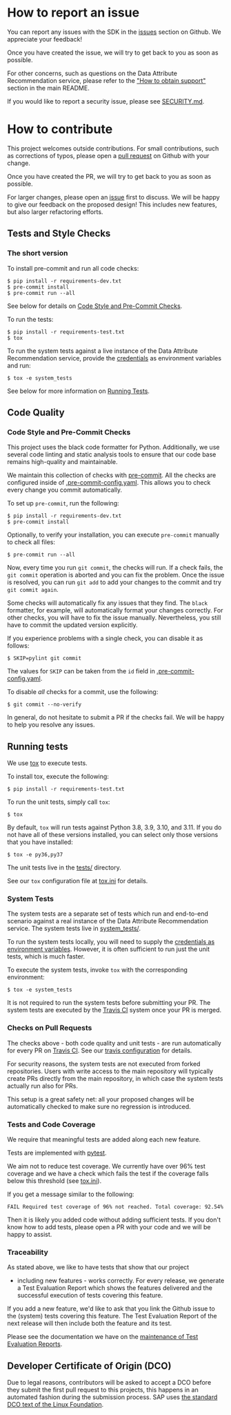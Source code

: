 # How to report an issue

You can report any issues with the SDK in the
[issues] section on Github. We appreciate your feedback!

Once you have created the issue, we will try to get back to
you as soon as possible.

For other concerns, such as questions on the Data Attribute
Recommendation service, please refer to the
["How to obtain support"][support] section in the main README.

If you would like to report a security issue, please see [SECURITY.md].

[issues]: https://github.com/SAP/data-attribute-recommendation-python-sdk
[support]: https://github.com/SAP/data-attribute-recommendation-python-sdk/blob/master/README.md#how-to-obtain-support
[SECURITY.md]: https://github.com/SAP/data-attribute-recommendation-python-sdk/blob/master/SECURITY.md
# How to contribute

This project welcomes outside contributions. For small contributions, such
as corrections of typos, please open a [pull request] on Github with your
change.

[pull request]: https://github.com/SAP/data-attribute-recommendation-python-sdk/compare

Once you have created the PR, we will try to get back to
you as soon as possible.

For larger changes, please open an [issue][issues] first to discuss. We will be happy
to give our feedback on the proposed design! This includes new features, but also
larger refactoring efforts.

## Tests and Style Checks

### The short version

To install pre-commit and run all code checks:

```shell script
$ pip install -r requirements-dev.txt
$ pre-commit install
$ pre-commit run --all
```

See below for details on
[Code Style and Pre-Commit Checks](#code-style-and-pre-commit-checks).

To run the tests:

```shell script
$ pip install -r requirements-test.txt
$ tox
```

To run the system tests against a live instance of the Data Attribute Recommendation
service, provide the [credentials] as environment variables and run:

```shell script
$ tox -e system_tests
```

See below for more information on [Running Tests](#running-tests).

## Code Quality

### Code Style and Pre-Commit Checks

This project uses the black code formatter for Python. Additionally, we use
several code linting and static analysis tools to ensure that our code base
remains high-quality and maintainable.

We maintain this collection of checks with [pre-commit]. All the checks are
configured inside of [.pre-commit-config.yaml]. This allows you to check every
change you commit automatically.

[pre-commit]: https://pre-commit.com/
[.pre-commit-config.yaml]: https://github.com/SAP/data-attribute-recommendation-python-sdk/blob/master/.pre-commit-config.yaml

To set up `pre-commit`, run the following:

```shell script
$ pip install -r requirements-dev.txt
$ pre-commit install
```

Optionally, to verify your installation, you can execute `pre-commit`
manually to check all files:

```shell script
$ pre-commit run --all
```

Now, every time you run `git commit`, the checks will run. If a check fails,
the `git commit` operation is aborted and you can fix the problem. Once the issue
is resolved, you can run `git add` to add your changes to the commit
and try `git commit again`.

Some checks will automatically fix any issues that they find. The `black` formatter,
for example, will automatically format your changes correctly. For other checks,
you will have to fix the issue manually. Nevertheless,
you still have to commit the updated version explicitly.

If you experience problems with a single check, you can disable it as follows:

```shell script
$ SKIP=pylint git commit
```

The values for `SKIP` can be taken from the `id` field in [.pre-commit-config.yaml].

To disable *all* checks for a commit, use the following:

```shell script
$ git commit --no-verify
```

In general, do not hesitate to submit a PR if the checks fail. We will be happy to
help you resolve any issues.

## Running tests

We use [tox] to execute tests.

[tox]: https://tox.readthedocs.io/en/latest/

To install tox, execute the following:

```shell script
$ pip install -r requirements-test.txt
```

To run the unit tests, simply call `tox`:

```shell script
$ tox
```

By default, `tox` will run tests against Python 3.8, 3.9, 3.10, and 3.11.
If you do not have all of these versions installed, you can select only
those versions that you have installed:

```shell script
$ tox -e py36,py37
```

The unit tests live in the [tests/] directory.

[tests/]: https://github.com/SAP/data-attribute-recommendation-python-sdk/tree/master/tests

See our `tox` configuration file at [tox.ini] for details.

[tox.ini]: https://github.com/SAP/data-attribute-recommendation-python-sdk/blob/master/tox.ini

### System Tests

The system tests are a separate set of tests which run and end-to-end scenario against
a real instance of the Data Attribute Recommendation service. The system tests
live in [system_tests/].

[system_tests/]: https://github.com/SAP/data-attribute-recommendation-python-sdk/tree/master/system_tests

To run the system tests locally, you will need to supply the [credentials as
environment variables][credentials]. However, it is often sufficient to run just the
unit tests, which is much faster.

To execute the system tests, invoke `tox` with the corresponding environment:

```shell script
$ tox -e system_tests
```

It is not required to run the system tests before submitting your PR.  The system tests
are executed by the [Travis CI] system once your PR is merged.

[credentials]: https://github.com/SAP/data-attribute-recommendation-python-sdk/blob/f3883f2b56efefb704b0af58811261b4cb6d9b87/system_tests/conftest.py#L17

### Checks on Pull Requests

The checks above - both code quality and unit tests - are run automatically
for every PR on [Travis CI]. See our [travis configuration] for details.

For security reasons, the system tests are not executed from forked repositories.
Users with write access to the main repository will typically create PRs directly from
the main repository, in which case the system tests actually run also for PRs.

[Travis CI]: https://travis-ci.com/github/SAP/data-attribute-recommendation-python-sdk
[travis configuration]: https://github.com/SAP/data-attribute-recommendation-python-sdk/blob/master/.travis.yml

This setup is a great safety net: all your proposed changes will be automatically
checked to make sure no regression is introduced.

### Tests and Code Coverage

We require that meaningful tests are added along each new feature.

Tests are implemented with [pytest].

[pytest]: https://docs.pytest.org/en/stable/

We aim not to reduce test coverage. We currently have over 96% test coverage
and we have a check which fails the test if the coverage falls
below this threshold (see [tox.ini]).

If you get a message similar to the following:

```
FAIL Required test coverage of 96% not reached. Total coverage: 92.54%
```

Then it is likely you added code without adding sufficient tests. If you don't know
how to add tests, please open a PR with your code and we will be happy to assist.

### Traceability

As stated above, we like to have tests that show that our project
- including new features - works correctly. For every release, we generate
a Test Evaluation Report which shows the features delivered and the successful
execution of tests covering this feature.

If you add a new feature, we'd like to ask that you link the Github issue to
the (system) tests covering this feature. The Test Evaluation Report of the next
release will then include both the feature and its test.

Please see the documentation we have on the [maintenance of Test Evaluation Reports].

[maintenance of Test Evaluation Reports]: https://data-attribute-recommendation-python-sdk.readthedocs.io/en/latest/traceability.html

## Developer Certificate of Origin (DCO)

Due to legal reasons, contributors will be asked to accept a DCO before they submit
the first pull request to this projects, this happens in an automated fashion during
the submission process. SAP uses
[the standard DCO text of the Linux Foundation](https://developercertificate.org/).